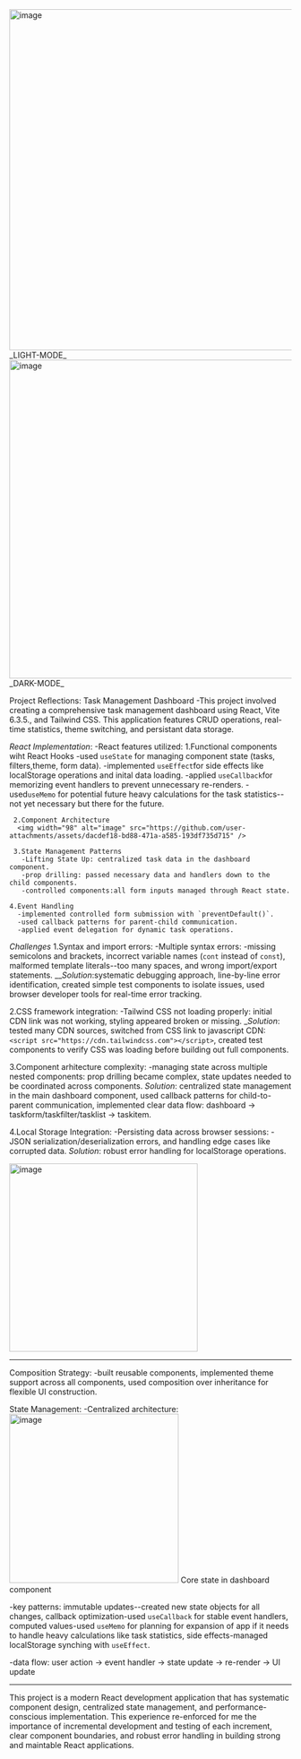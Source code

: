 <img width="609" alt="image" src="https://github.com/user-attachments/assets/0e7a72d7-cb99-41b7-b447-3537549ff16e" />
_LIGHT-MODE_

<img width="569" alt="image" src="https://github.com/user-attachments/assets/5b40889a-b4d4-48a0-aa86-e8795d1df0ba" />
_DARK-MODE_





Project Reflections: Task Management Dashboard 
 -This project involved creating a comprehensive task management dashboard using React, Vite 6.3.5., and Tailwind CSS. This application
 features CRUD operations, real-time statistics, theme switching, and persistant data storage.

   _React Implementation_:
    -React features utilized:
     1.Functional components wiht React Hooks
      -used `useState` for managing component state (tasks, filters,theme, form data).
      -implemented `useEffect`for side effects like localStorage operations and inital data loading.
      -applied `useCallback`for memorizing event handlers to prevent unnecessary re-renders.
      -used`useMemo` for potential future heavy calculations for the task statistics--not yet necessary but there for the future.
      
     2.Component Architecture
      <img width="98" alt="image" src="https://github.com/user-attachments/assets/dacdef18-bd88-471a-a585-193df735d715" />

     3.State Management Patterns
       -Lifting State Up: centralized task data in the dashboard component.
       -prop drilling: passed necessary data and handlers down to the child components.
       -controlled components:all form inputs managed through React state.

    4.Event Handling
      -implemented controlled form submission with `preventDefault()`.
      -used callback patterns for parent-child communication.
      -applied event delegation for dynamic task operations.

_Challenges_
 1.Syntax and import errors:
   -Multiple syntax errors: -missing semicolons and brackets, incorrect variable names (`cont` instead of `const`), malformed template literals--too many spaces, and wrong import/export statements.
   ___Solution_:systematic debugging approach, line-by-line error identification, created simple test components to isolate issues, used browser developer tools for real-time error tracking.
   
 2.CSS framework integration:
   -Tailwind CSS not loading properly: initial CDN link was not working, styling appeared broken or missing.
   __Solution_: tested many CDN sources, switched from CSS link to javascript CDN:`<script src="https://cdn.tailwindcss.com"></script>`, created test components to verify CSS was loading before building out full components.

3.Component arhitecture complexity:
  -managing state across multiple nested components: prop drilling became complex, state updates needed to be coordinated across components.
  _Solution_: centralized state management in the main dashboard component, used callback patterns for child-to-parent communication, implemented clear data flow: dashboard -> taskform/taskfilter/tasklist -> taskitem.

4.Local Storage Integration:
  -Persisting data across browser sessions: -JSON serialization/deserialization errors, and handling edge cases like corrupted data.
  _Solution_: robust error handling for localStorage operations.

  <img width="336" alt="image" src="https://github.com/user-attachments/assets/6102dc00-72ed-4927-856f-c1c14c6c9a30" />

  
-----------------------
Composition Strategy:
 -built reusable components, implemented theme support across all components, used composition over inheritance for flexible UI construction.

State Management:
 -Centralized architecture:
 <img width="302" alt="image" src="https://github.com/user-attachments/assets/f1c0efcb-bf9c-4b11-b597-8836e8c86768" /> Core state in dashboard component

  -key patterns: immutable updates--created new state objects for all changes, callback optimization-used `useCallback` for stable event handlers, computed values-used `useMemo` for planning for expansion of app if it needs to 
                 handle heavy calculations like task statistics, side effects-managed localStorage synching with `useEffect`.

  -data flow: user action -> event handler -> state update -> re-render -> UI update

  --------------------

  This project is a modern React development application that has systematic component design, centralized state management, and performance-conscious implementation. This experience re-enforced for me the importance of 
  incremental development and testing of each increment, clear component boundaries, and robust error handling in building strong and maintable React applications.

  


